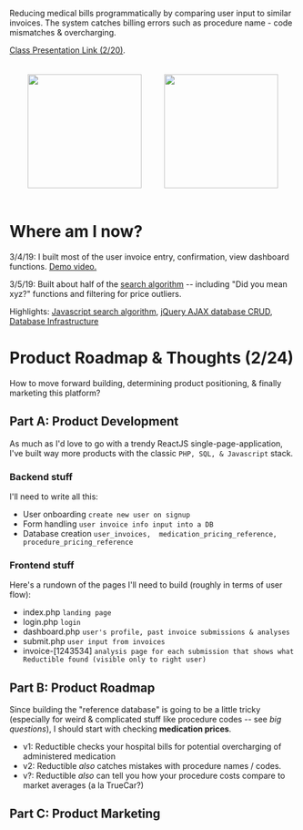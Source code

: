 Reducing medical bills programmatically by comparing user input to similar invoices. The system catches billing errors such as procedure name - code mismatches & overcharging. 

<a href="https://docs.google.com/presentation/d/1x0Bmk2k9GaQcDBAFeGLsh9ttovyHbH5W0aW-5Ok-aAk/edit?usp=sharing">Class Presentation Link (2/20)</a>.

<div style="display: flex; justify-content: center;">
<img style="padding: 20px;" src="https://i.imgur.com/RqI9Ynq.png" width="200">
<img style="padding: 20px;" src="https://i.imgur.com/ORZweWM.png" width="200">
</div>

# Where am I now?
3/4/19: I built most of the user invoice entry, confirmation, view dashboard functions. <a target="_blank" href="https://share.icloud.com/photos/0x--QbyBxBDJvi5NDDX_JdwvQ#14th_St">Demo video.</a> 

3/5/19: Built about half of the <a href='https://github.com/juliankanaan/reductible/tree/master/frontend/js/searchAlgorithm'>search algorithm</a> -- including "Did you mean xyz?" functions and filtering for price outliers. 

Highlights: <a href="https://github.com/juliankanaan/reductible/tree/master/frontend/js/searchAlgorithm">Javascript search algorithm</a>, <a href='https://github.com/juliankanaan/reductible/blob/master/frontend/js/scripts.js'>jQuery AJAX database CRUD</a>, <a href='https://github.com/juliankanaan/reductible/blob/master/backend/README.md'>Database Infrastructure</a>

# Product Roadmap & Thoughts (2/24)
How to move forward building, determining product positioning, & finally marketing this platform? 

## Part A: Product Development
As much as I'd love to go with a trendy ReactJS single-page-application, I've built way more products with the classic `PHP, SQL, & Javascript` stack. 

### Backend stuff
I'll need to write all this: 
+ User onboarding `create new user on signup`
+ Form handling `user invoice info input into a DB`
+ Database creation `user_invoices,  medication_pricing_reference, procedure_pricing_reference`

### Frontend stuff
Here's a rundown of the pages I'll need to build (roughly in terms of user flow): 
+ index.php `landing page` 
+ login.php `login`
+ dashboard.php `user's profile, past invoice submissions & analyses`
+ submit.php `user input from invoices` 
+ invoice-[1243534] `analysis page for each submission that shows what Reductible found (visible only to right user)`

## Part B: Product Roadmap
Since building the "reference database" is going to be a little tricky (especially for weird & complicated stuff like procedure codes -- see *big questions*), I should start with checking **medication prices**. 
+ v1: Reductible checks your hospital bills for potential overcharging of administered medication
+ v2: Reductible *also* catches mistakes with procedure names / codes. 
+ v?: Reductible *also* can tell you how your procedure costs compare to market averages (a la TrueCar?)

## Part C: Product Marketing
